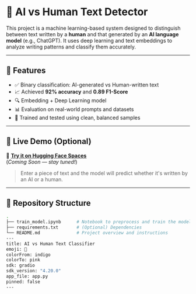 # 🧠 AI vs Human Text Detector

This project is a machine learning-based system designed to distinguish between text written by a **human** and that generated by an **AI language model** (e.g., ChatGPT). It uses deep learning and text embeddings to analyze writing patterns and classify them accurately.

---

## 📌 Features

- ✅ Binary classification: AI-generated vs Human-written text
- 📈 Achieved **92% accuracy** and **0.89 F1-Score**
- 🔍 Embedding + Deep Learning model
- 📊 Evaluation on real-world prompts and datasets
- 🧪 Trained and tested using clean, balanced samples

---

## 🚀 Live Demo (Optional)

🔗 **[Try it on Hugging Face Spaces](https://huggingface.co/spaces/SerialGuy/ai-vs-human)**  
(*Coming Soon — stay tuned!*)  
> Enter a piece of text and the model will predict whether it's written by an AI or a human.

---

## 📂 Repository Structure

```bash
.
├── train_model.ipynb      # Notebook to preprocess and train the model
├── requirements.txt       # (Optional) Dependencies
└── README.md              # Project overview and instructions
---
title: AI vs Human Text Classifier
emoji: 🧠
colorFrom: indigo
colorTo: pink
sdk: gradio
sdk_version: "4.20.0"
app_file: app.py
pinned: false
---